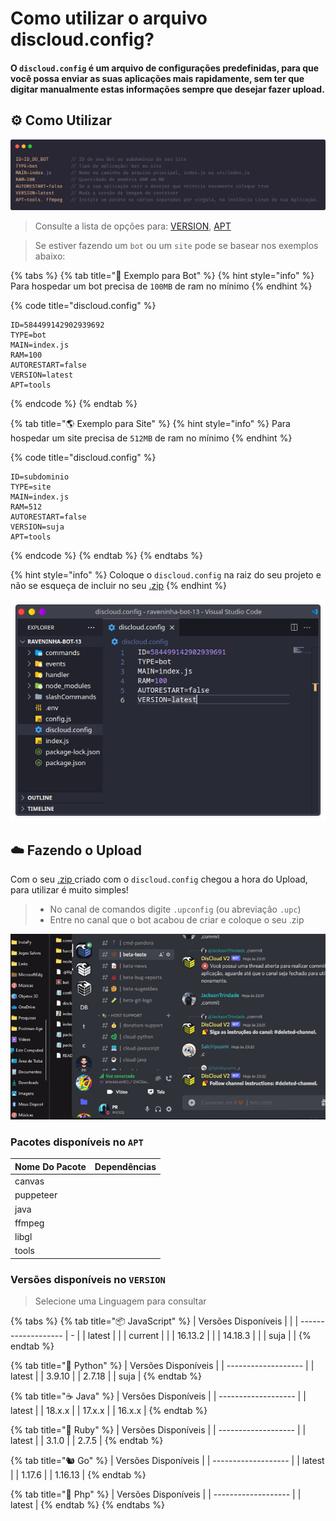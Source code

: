 # Como utilizar o arquivo discloud.config?

#### O `discloud.config` é um arquivo de configurações predefinidas, para que você possa enviar as suas aplicações mais rapidamente, sem ter que digitar manualmente estas informações sempre que desejar fazer upload.

## :gear: Como Utilizar

![](../../.gitbook/assets/discloud-config-pt.png)

> Consulte a lista de opções para: [VERSION](discloud.config.md#versoes-disponiveis-no-version), [APT](discloud.config.md#pacotes-disponiveis-no-apt)

> Se estiver fazendo um `bot` ou um `site` pode se basear nos exemplos abaixo:

{% tabs %}
{% tab title="🤖 Exemplo para Bot" %}
{% hint style="info" %}
Para hospedar um bot precisa de `100MB` de ram no mínimo
{% endhint %}

{% code title="discloud.config" %}
```tsconfig
ID=584499142902939692
TYPE=bot
MAIN=index.js
RAM=100
AUTORESTART=false
VERSION=latest
APT=tools
```
{% endcode %}
{% endtab %}

{% tab title="🌎 Exemplo para Site" %}
{% hint style="info" %}
Para hospedar um site precisa de `512MB` de ram no mínimo
{% endhint %}

{% code title="discloud.config" %}
```tsconfig
ID=subdominio
TYPE=site
MAIN=index.js
RAM=512
AUTORESTART=false
VERSION=suja
APT=tools
```
{% endcode %}
{% endtab %}
{% endtabs %}

{% hint style="info" %}
Coloque o `discloud.config` na raiz do seu projeto e não se esqueça de incluir no seu [.zip](zip.md)
{% endhint %}

![](../../.gitbook/assets/vscode-discloud.config.png)

## :cloud: Fazendo o Upload

Com o seu [.zip ](zip.md)criado com o `discloud.config` chegou a hora do Upload, para utilizar é muito simples!

> * No canal de comandos digite `.upconfig` (ou abreviação `.upc`)
> * Entre no canal que o bot acabou de criar e coloque o seu .zip

![](../../.gitbook/assets/pr-upc.gif)

### Pacotes disponíveis no `APT`

<table><thead><tr><th>Nome Do Pacote</th><th data-type="select" data-multiple>Dependências</th></tr></thead><tbody><tr><td>canvas</td><td></td></tr><tr><td>puppeteer</td><td></td></tr><tr><td>java</td><td></td></tr><tr><td>ffmpeg</td><td></td></tr><tr><td>libgl</td><td></td></tr><tr><td>tools</td><td></td></tr></tbody></table>

### Versões disponíveis no `VERSION`

> Selecione uma Linguagem para consultar

{% tabs %}
{% tab title="📦 JavaScript" %}
| Versões Disponíveis |   |
| ------------------- | - |
| latest              |   |
| current             |   |
| 16.13.2             |   |
| 14.18.3             |   |
| suja                |   |
{% endtab %}

{% tab title="🐍 Python" %}
| Versões Disponíveis |
| ------------------- |
| latest              |
| 3.9.10              |
| 2.7.18              |
| suja                |
{% endtab %}

{% tab title="☕ Java" %}
| Versões Disponíveis |
| ------------------- |
| latest              |
| 18.x.x              |
| 17.x.x              |
| 16.x.x              |
{% endtab %}

{% tab title="💎 Ruby" %}
| Versões Disponíveis |
| ------------------- |
| latest              |
| 3.1.0               |
| 2.7.5               |
{% endtab %}

{% tab title="🐿️ Go" %}
| Versões Disponíveis |
| ------------------- |
| latest              |
| 1.17.6              |
| 1.16.13             |
{% endtab %}

{% tab title="🐘 Php" %}
| Versões Disponíveis |
| ------------------- |
| latest              |
{% endtab %}
{% endtabs %}
